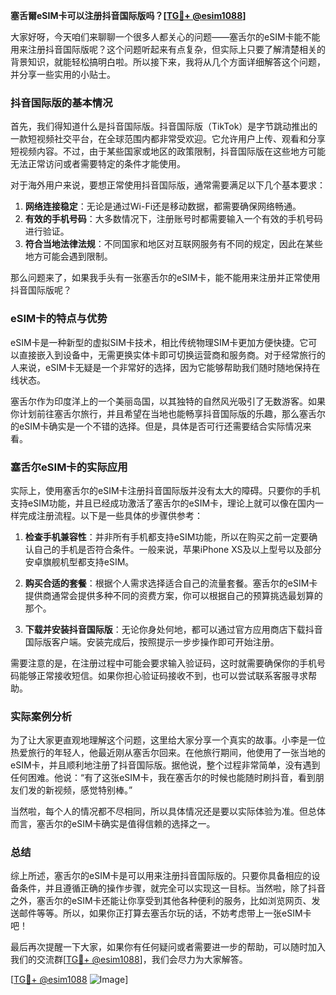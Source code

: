 **塞舌爾eSIM卡可以注册抖音国际版吗？[[TG💪+ @esim1088](https://t.me/s/esim1088)]**

大家好呀，今天咱们来聊聊一个很多人都关心的问题——塞舌尔的eSIM卡能不能用来注册抖音国际版呢？这个问题听起来有点复杂，但实际上只要了解清楚相关的背景知识，就能轻松搞明白啦。所以接下来，我将从几个方面详细解答这个问题，并分享一些实用的小贴士。

### 抖音国际版的基本情况

首先，我们得知道什么是抖音国际版。抖音国际版（TikTok）是字节跳动推出的一款短视频社交平台，在全球范围内都非常受欢迎。它允许用户上传、观看和分享短视频内容。不过，由于某些国家或地区的政策限制，抖音国际版在这些地方可能无法正常访问或者需要特定的条件才能使用。

对于海外用户来说，要想正常使用抖音国际版，通常需要满足以下几个基本要求：
1. **网络连接稳定**：无论是通过Wi-Fi还是移动数据，都需要确保网络畅通。
2. **有效的手机号码**：大多数情况下，注册账号时都需要输入一个有效的手机号码进行验证。
3. **符合当地法律法规**：不同国家和地区对互联网服务有不同的规定，因此在某些地方可能会遇到限制。

那么问题来了，如果我手头有一张塞舌尔的eSIM卡，能不能用来注册并正常使用抖音国际版呢？

### eSIM卡的特点与优势

eSIM卡是一种新型的虚拟SIM卡技术，相比传统物理SIM卡更加方便快捷。它可以直接嵌入到设备中，无需更换实体卡即可切换运营商和服务商。对于经常旅行的人来说，eSIM卡无疑是一个非常好的选择，因为它能够帮助我们随时随地保持在线状态。

塞舌尔作为印度洋上的一个美丽岛国，以其独特的自然风光吸引了无数游客。如果你计划前往塞舌尔旅行，并且希望在当地也能畅享抖音国际版的乐趣，那么塞舌尔的eSIM卡确实是一个不错的选择。但是，具体是否可行还需要结合实际情况来看。

### 塞舌尔eSIM卡的实际应用

实际上，使用塞舌尔的eSIM卡注册抖音国际版并没有太大的障碍。只要你的手机支持eSIM功能，并且已经成功激活了塞舌尔的eSIM卡，理论上就可以像在国内一样完成注册流程。以下是一些具体的步骤供参考：

1. **检查手机兼容性**：并非所有手机都支持eSIM功能，所以在购买之前一定要确认自己的手机是否符合条件。一般来说，苹果iPhone XS及以上型号以及部分安卓旗舰机型都支持eSIM。
   
2. **购买合适的套餐**：根据个人需求选择适合自己的流量套餐。塞舌尔的eSIM卡提供商通常会提供多种不同的资费方案，你可以根据自己的预算挑选最划算的那个。

3. **下载并安装抖音国际版**：无论你身处何地，都可以通过官方应用商店下载抖音国际版客户端。安装完成后，按照提示一步步操作即可开始注册。

需要注意的是，在注册过程中可能会要求输入验证码，这时就需要确保你的手机号码能够正常接收短信。如果你担心验证码接收不到，也可以尝试联系客服寻求帮助。

### 实际案例分析

为了让大家更直观地理解这个问题，这里给大家分享一个真实的故事。小李是一位热爱旅行的年轻人，他最近刚从塞舌尔回来。在他旅行期间，他使用了一张当地的eSIM卡，并且顺利地注册了抖音国际版。据他说，整个过程非常简单，没有遇到任何困难。他说：“有了这张eSIM卡，我在塞舌尔的时候也能随时刷抖音，看到朋友们发的新视频，感觉特别棒。”

当然啦，每个人的情况都不尽相同，所以具体情况还是要以实际体验为准。但总体而言，塞舌尔的eSIM卡确实是值得信赖的选择之一。

### 总结

综上所述，塞舌尔的eSIM卡是可以用来注册抖音国际版的。只要你具备相应的设备条件，并且遵循正确的操作步骤，就完全可以实现这一目标。当然啦，除了抖音之外，塞舌尔的eSIM卡还能让你享受到其他各种便利的服务，比如浏览网页、发送邮件等等。所以，如果你正打算去塞舌尔玩的话，不妨考虑带上一张eSIM卡吧！

最后再次提醒一下大家，如果你有任何疑问或者需要进一步的帮助，可以随时加入我们的交流群[[TG💪+ @esim1088](https://t.me/s/esim1088)]，我们会尽力为大家解答。

[[TG💪+ @esim1088](https://t.me/s/esim1088) ![Image](https://i.postimg.cc/4NQfJmqS/Snipaste-2025-05-13-00-14-12.png)]